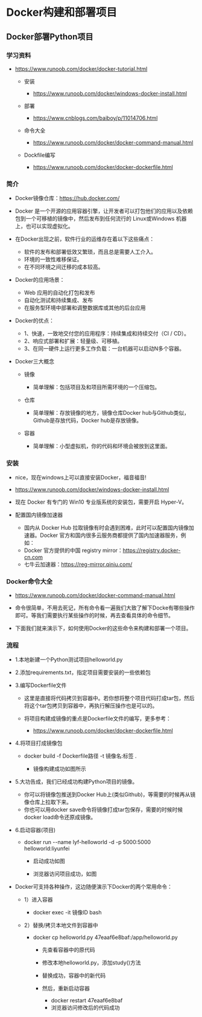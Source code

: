 # Docker构建和部署项目

## Docker部署Python项目

### 学习资料

- https://www.runoob.com/docker/docker-tutorial.html

	- 安装

		- https://www.runoob.com/docker/windows-docker-install.html

	- 部署

		- https://www.cnblogs.com/baiboy/p/11014706.html

	- 命令大全

		- https://www.runoob.com/docker/docker-command-manual.html

	- Dockfile编写

		- https://www.runoob.com/docker/docker-dockerfile.html

### 简介

- Docker镜像仓库：https://hub.docker.com/
- Docker 是一个开源的应用容器引擎，让开发者可以打包他们的应用以及依赖包到一个可移植的镜像中，然后发布到任何流行的 Linux或Windows 机器上，也可以实现虚拟化。
- 在Docker出现之前，软件行业的运维存在着以下这些痛点：

	- 软件的发布和部署低效又繁琐，而且总是需要人工介入。
	- 环境的一致性难移保证。
	- 在不同环境之间迁移的成本较高。

- Docker的应用场景：

	- Web 应用的自动化打包和发布
	- 自动化测试和持续集成、发布
	- 在服务型环境中部署和调整数据库或其他的后台应用

- Docker的优点：

	- 1、快速，一致地交付您的应用程序：持续集成和持续交付（CI / CD）。
	- 2、响应式部署和扩展：轻量级、可移植。
	- 3、在同一硬件上运行更多工作负载：一台机器可以启动N多个容器。

- Docker三大概念

	- 镜像

		- 简单理解：包括项目及和项目所需环境的一个压缩包。

	- 仓库

		- 简单理解：存放镜像的地方，镜像仓库Docker hub与Github类似，Github是存放代码，Docker hub是存放镜像。

	- 容器

		- 简单理解：小型虚拟机，你的代码和环境会被放到这里面。

### 安装

- nice，现在windows上可以直接安装Docker，福音福音!
- https://www.runoob.com/docker/windows-docker-install.html

- 现在 Docker 有专门的 Win10 专业版系统的安装包，需要开启 Hyper-V。
- 配置国内镜像加速器

	- 国内从 Docker Hub 拉取镜像有时会遇到困难，此时可以配置国内镜像加速器。Docker 官方和国内很多云服务商都提供了国内加速器服务，例如：
	- Docker 官方提供的中国 registry mirror：https://registry.docker-cn.com
	- 七牛云加速器：https://reg-mirror.qiniu.com/

### Docker命令大全

- https://www.runoob.com/docker/docker-command-manual.html

- 命令很简单，不用去死记，所有命令看一遍我们大致了解下Docke有哪些操作即可。等我们需要执行某些操作的时候，再去查看具体的命令细节。
- 下面我们就来演示下，如何使用Docker的这些命令来构建和部署一个项目。

### 流程

- 1.本地新建一个Python测试项目helloworld.py

- 2.添加requirements.txt，指定项目需要安装的一些依赖包

- 3.编写Dockerfile文件

	- 这里是直接将代码拷贝到容器中。若你想将整个项目代码打成tar包，然后将这个tar包拷贝到容器中，再执行解压操作也是可以的。

	- 将项目构建成镜像的重点是Dockerfile文件的编写，更多参考：

		- https://www.runoob.com/docker/docker-dockerfile.html

- 4.将项目打成镜像包

	- docker build -f Dockerfile路径 -t 镜像名:标签 .

		- 镜像构建成功如图所示

- 5.大功告成，我们已经成功构建Python项目的镜像。

	- 你可以将镜像包推送到Docker Hub上(类似Github)，等需要的时候再从镜像仓库上拉取下来。
	- 你也可以用docker save命令将镜像打成tar包保存，需要的时候时候docker load命令还原成镜像。

- 6.启动容器(项目)

	- docker run --name lyf-helloworld -d -p 5000:5000 helloworld:liyunfei

		- 启动成功如图

		- 浏览器访问项目成功，如图

- Docker可支持各种操作，这边随便演示下Docker的两个常用命令：

	- 1）进入容器

		- docker exec -it 镜像ID bash

	- 2）替换/拷贝本地文件到容器中

		- docker cp helloworld.py 47eaaf6e8baf:/app/helloworld.py

			- 先查看容器中的原代码

			- 修改本地helloworld.py，添加study()方法

			- 替换成功，容器中的新代码

			- 然后，重新启动容器

				- docker restart 47eaaf6e8baf
				- 浏览器访问修改后的代码成功

